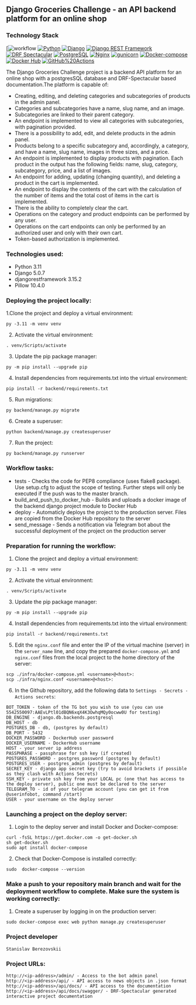 ## Django Groceries Challenge - an API backend platform for an online shop

### Technology Stack
[![workflow](https://github.com/StanislavBerezovskii/django_groceries_challenge/actions/workflows/main.yml/badge.svg)
[![Python](https://img.shields.io/badge/-Python-464646?style=flat&logo=Python&logoColor=56C0C0&color=008080)](https://www.python.org/)
[![Django](https://img.shields.io/badge/-Django-464646?style=flat&logo=Django&logoColor=56C0C0&color=008080)](https://www.djangoproject.com/)
[![Django REST Framework](https://img.shields.io/badge/-Django%20REST%20Framework-464646?style=flat&logo=Django%20REST%20Framework&logoColor=56C0C0&color=008080)](https://www.django-rest-framework.org/)
[![DRF Spectacular](https://img.shields.io/badge/-DRF%20Spectacular-464646?style=flat&logo=Django%20REST%20Framework&logoColor=56C0C0&color=008080)](https://www.django-rest-framework.org/)
[![PostgreSQL](https://img.shields.io/badge/-PostgreSQL-464646?style=flat&logo=PostgreSQL&logoColor=56C0C0&color=008080)](https://www.postgresql.org/)
[![Nginx](https://img.shields.io/badge/-NGINX-464646?style=flat&logo=NGINX&logoColor=56C0C0&color=008080)](https://nginx.org/ru/)
[![gunicorn](https://img.shields.io/badge/-gunicorn-464646?style=flat&logo=gunicorn&logoColor=56C0C0&color=008080)](https://gunicorn.org/)
[![Docker-compose](https://img.shields.io/badge/-Docker%20compose-464646?style=flat&logo=Docker&logoColor=56C0C0&color=008080)](https://www.docker.com/)
[![Docker Hub](https://img.shields.io/badge/-Docker%20Hub-464646?style=flat&logo=Docker&logoColor=56C0C0&color=008080)](https://www.docker.com/products/docker-hub)
[![GitHub%20Actions](https://img.shields.io/badge/-GitHub%20Actions-464646?style=flat&logo=GitHub%20actions&logoColor=56C0C0&color=008080)](https://github.com/features/actions)

The Django Groceries Challenge project is a backend API platform for an online shop with a postgresSQL database and
DRF-Spectacular based documentation.The platform is capable of:
- Creating, editing, and deleting categories and subcategories of products in the admin panel.
- Categories and subcategories have a name, slug name, and an image.
- Subcategories are linked to their parent category.
- An endpoint is implemented to view all categories with subcategories, with pagination provided.
- There is a possibility to add, edit, and delete products in the admin panel.
- Products belong to a specific subcategory and, accordingly, a category, and have a name, slug name, images in three sizes, and a price.
- An endpoint is implemented to display products with pagination. Each product in the output has the following fields: name, slug, category, subcategory, price, and a list of images.
- An endpoint for adding, updating (changing quantity), and deleting a product in the cart is implemented.
- An endpoint to display the contents of the cart with the calculation of the number of items and the total cost of items in the cart is implemented.
- There is the ability to completely clear the cart.
- Operations on the category and product endpoints can be performed by any user.
- Operations on the cart endpoints can only be performed by an authorized user and only with their own cart.
- Token-based authorization is implemented.

### Technologies used:
- Python               3.11
- Django               5.0.7
- djangorestframework  3.15.2
- Pillow               10.4.0

### Deploying the project locally:
1.Clone the project and deploy a virtual environment:
```
py -3.11 -m venv venv
```    
2. Activate the virtual environment:
```
. venv/Scripts/activate
```

3. Update the pip package manager:
```
py -m pip install --upgrade pip
```
4. Install dependencies from requirements.txt into the virtual environment:
```
pip install -r backend/requirements.txt
```
5. Run migrations:
```
py backend/manage.py migrate
```
6. Create a superuser:
```
python backend/manage.py createsuperuser
```
7. Run the project:
```
py backend/manage.py runserver
```

### Workflow tasks:

* tests - Checks the code for PEP8 compliance (uses flake8 package). Use setup.cfg to adjust the scope of testing. Further steps will only be executed if the push was to the master branch.
* build_and_push_to_docker_hub - Builds and uploads a docker image of the backend django project module to Docker Hub
* deploy - Automaticly deploys the project to the production server. Files are copied from the Docker Hub repository to the server
* send_message - Sends a notification via Telegram bot about the successful deployment of the project on the production server

### Preparation for running the workflow:

1. Clone the project and deploy a virtual environment:
```
py -3.11 -m venv venv
```    
2. Activate the virtual environment:
```
. venv/Scripts/activate
```

3. Update the pip package manager:
```
py -m pip install --upgrade pip
```    
4. Install dependencies from requirements.txt into the virtual environment:
```
pip install -r backend/requirements.txt
```
5. Edit the `nginx.conf` file and enter the IP of the virtual machine (server) in the `server_name` line,
    and copy the prepared `docker-compose.yml` and `nginx.conf` files from the local project to the home directory of the server:
```
scp ./infra/docker-compose.yml <username>@<host>:
scp ./infra/nginx.conf <username>@<host>:
```

6. In the Github repository, add the following data to `Settings - Secrets - Actions secrets`:

```
BOT_TOKEN - token of the TG bot you wish to use (you can use 5542550097:AAEvLPtl01dBQN6xqX4K3OwhqMQy0ocww0U for testing)
DB_ENGINE - django.db.backends.postgresql
DB_HOST - db
POSTGRES_DB - db, (postgres by default)
DB_PORT - 5432
DOCKER_PASSWORD - DockerHub user password
DOCKER_USERNAME - DockerHub username
HOST - your server ip address
PASSPHRASE - passphrase for ssh key (if created)
POSTGRES_PASSWORD - postgres_password (postgres by default)
POSTGRES_USER - postgres_admin (postgres by default)
SECRET_KEY - django app secret key (try to avoid brackets if possible as they clash with Actions Secrets)
SSH_KEY - private ssh key from your LOCAL pc (one that has access to the deploy server), public one must be declared to the server
TELEGRAM_TO - id of your telegram account (you can get it from @userinfobot, command /start)
USER - your username on the deploy server
```

### Launching a project on the deploy server:

1. Login to the deploy server and install Docker and Docker-compose:
```
curl -fsSL https://get.docker.com -o get-docker.sh
sh get-docker.sh
sudo apt install docker-compose
```

2. Check that Docker-Compose is installed correctly:
```
sudo  docker-compose --version
```

### Make a push to your repository main branch and wait for the deployment workflow to complete. Make sure the system is working correctly:

1. Create a superuser by logging in on the production server:
```
sudo docker-compose exec web python manage.py createsuperuser
```

### Project developer
```
Stanislav Berezovskii
```

### Project URLs:

```
http://<ip-address>/admin/ - Access to the bot admin panel
http://<ip-address>/api/ - API access to news objects in .json format
http://<ip-address>/api/docs/ - API access to the documentation
http://<ip-address>/api/docs/swagger/ - DRF-Spectacular generated interactive project documentation
```